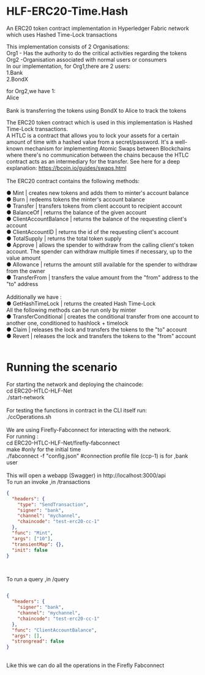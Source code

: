 # HLF-ERC20-Time.Hash
An ERC20 token contract implementation in Hyperledger Fabric network which uses Hashed Time-Lock transactions <br/>

This implementation consists of 2 Organisations: <br/>
Org1 - Has the authority to do the critical activities regarding the tokens <br/>
Org2 -Organisation associated with normal users or consumers <br/>
In our implementation, for Org1,there are 2 users: <br/>
1.Bank <br/>
2.BondX<br/>

for Org2,we have 1:<br/>
Alice<br/>
<br/>
Bank is transferring the tokens using BondX to Alice to track the tokens <br/>

The ERC20 token contract which is used in this implementation is Hashed Time-Lock transactions. <br/>
A HTLC is a contract that allows you to lock your assets for a certain amount of time with a hashed value from a secret/password. It's a well-known mechanism for implementing Atomic Swaps between Blockchains where there's no communication between the chains because the HTLC contract acts as an intermediary for the transfer. See here for a deep explanation: https://bcoin.io/guides/swaps.html <br/>
<br/>
The ERC20 contract contains the following methods: <br/>

● Mint | creates new tokens and adds them to minter's account balance <br/>
● Burn | redeems tokens the minter's account balance <br/>
● Transfer | transfers tokens from client account to recipient account <br/>
● BalanceOf | returns the balance of the given account <br/>
● ClientAccountBalance | returns the balance of the requesting client's account <br/>
● ClientAccountID | returns the id of the requesting client's account <br/>
● TotalSupply | returns the total token supply <br/>
● Approve | allows the spender to withdraw from the calling client's token account. The spender can withdraw multiple times if necessary, up to the value amount <br/> 
● Allowance | returns the amount still available for the spender to withdraw from the owner <br/>
● TransferFrom | transfers the value amount from the "from" address to the "to" address <br/>
<br/>
Additionally we have : <br/>
● GetHashTimeLock | returns the created Hash Time-Lock <br/>
All the following methods can be run only by minter  <br/>
● TransferConditional | creates the conditional transfer from one account to another one, conditioned to hashlock + timelock  <br/>
● Claim | releases the lock and transfers the tokens to the "to" account <br/>
● Revert | releases the lock and transfers the tokens to the "from" account  <br/>
<br/>
# Running the scenario
For starting the network and deploying the chaincode: <br/>
cd ERC20-HTLC-HLF-Net <br/>
./start-network <br/>
<br/>
For testing the functions in contract in the CLI itself run: <br/>
./ccOperations.sh <br/>
<br/>
We are using Firefly-Fabconnect for interacting with the network. <br/>
For running :  <br/>
cd ERC20-HTLC-HLF-Net/firefly-fabconnect <br/>
make    #only for the initial time <br/>
./fabconnect -f "config.json"       #connection profile file (ccp-1) is for ,bank user <br/>
<br/>
This will open a webapp (Swagger) in http://localhost:3000/api <br/>
To run an invoke ,in /transactions <br/>
```json
{
  "headers": {
    "type": "SendTransaction",
    "signer": "bank",
    "channel": "mychannel",
    "chaincode": "test-erc20-cc-1"
  },
  "func": "Mint",
  "args": ["10"],
  "transientMap": {},
  "init": false
}

```
<br/>

To run a query ,in /query <br/>


```json

{
  "headers": {
    "signer": "bank",
    "channel": "mychannel",
    "chaincode": "test-erc20-cc-1"
  },
  "func": "ClientAccountBalance",
  "args": [],    
  "strongread": false
}

```
<br/>
Like this we can do all the operations in the Firefly Fabconnect <br/>


